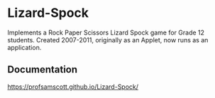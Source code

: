 # Lizard-Spock
Implements a Rock Paper Scissors Lizard Spock game for Grade 12 students. Created 2007-2011, originally as an Applet, now runs as an application. 

## Documentation
https://profsamscott.github.io/Lizard-Spock/
